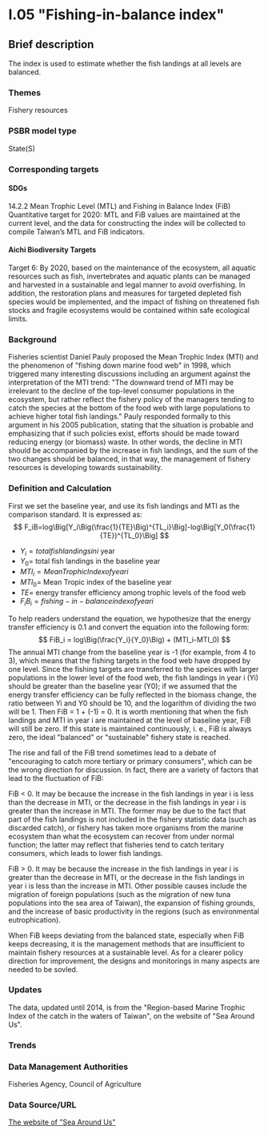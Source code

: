 # I.05 "Fishing-in-balance index"

<script type="text/javascript" src="http://cdn.mathjax.org/mathjax/latest/MathJax.js?config=TeX-AMS-MML_HTMLorMML"></script>

## Brief description
The index is used to estimate whether the fish landings at all levels are balanced.

### Themes
Fishery resources
### PSBR model type
State(S)
### Corresponding targets
#### SDGs
14.2.2 Mean Trophic Level (MTL) and Fishing in Balance Index (FiB) Quantitative target for 2020: MTL and FiB values are maintained at the current level, and the data for constructing the index will be collected to compile Taiwan’s MTL and FiB indicators.
#### Aichi Biodiversity Targets
Target 6: By 2020, based on the maintenance of the ecosystem, all aquatic resources such as fish, invertebrates and aquatic plants can be managed and harvested in a sustainable and legal manner to avoid overfishing. In addition, the restoration plans and measures for targeted depleted fish species would be implemented, and the impact of fishing on threatened fish stocks and fragile ecosystems would be contained within safe ecological limits.
### Background
Fisheries scientist Daniel Pauly proposed the Mean Trophic Index (MTI) and the phenomenon of "fishing down marine food web" in 1998, which triggered many interesting discussions including an argument against the interpretation of the MTI trend: "The downward trend of MTI may be irrelevant to the decline of the top-level consumer populations in the ecosystem, but rather reflect the fishery policy of the managers tending to catch the species at the bottom of the food web with large populations to achieve higher total fish landings." Pauly responded formally to this argument in his 2005 publication, stating that the situation is probable and emphasizing that if such policies exist, efforts should be made toward reducing energy (or biomass) waste. In other words, the decline in MTI should be accompanied by the increase in fish landings, and the sum of the two changes should be balanced, in that way, the management of fishery resources is developing towards sustainability.
### Definition and Calculation
First we set the baseline year, and use its fish landings and MTI as the comparison standard. It is expressed as: $$ F_iB=log\Big[Y_i\Big(\frac{1}{TE}\Big)^{TL_i}\Big]-log\Big[Y_0(\frac{1}{TE})^{TL_0}\Big] $$
* $Y_i= total fish landings in i$ year
* $Y_0=$ total fish landings in the baseline year
* $MTI_i= Mean Trophic Index of year i$
* $MTI_0=$ Mean Tropic index of the baseline year
* $TE=$ energy transfer efficiency among trophic levels of the food web
* $F_iB_i= fishing-in-balance index of year i$

To help readers understand the equation, we hypothesize that the energy transfer efficiency is 0.1 and convert the equation into the following form: $$ FiB_i = log\Big(\frac{Y_i}{Y_0}\Big) + (MTI_i-MTI_0) $$ The annual MTI change from the baseline year is -1 (for example, from 4 to 3), which means that the fishing targets in the food web have dropped by one level. Since the fishing targets are transferred to the speices with larger populations in the lower level of the food web, the fish landings in year i (Yi) should be greater than the baseline year (Y0); if we assumed that the energy transfer efficiency can be fully reflected in the biomass change, the ratio between Yi and Y0 should be 10, and the logarithm of dividing the two will be 1. Then FiB = 1 + (-1) = 0. It is worth mentioning that when the fish landings and MTI in year i are maintained at the level of baseline year, FiB will still be zero. If this state is maintained continuously, i. e., FiB is always zero, the ideal "balanced" or "sustainable" fishery state is reached.

The rise and fall of the FiB trend sometimes lead to a debate of "encouraging to catch more tertiary or primary consumers", which can be the wrong direction for discussion. In fact, there are a variety of factors that lead to the fluctuation of FiB:

FiB < 0. It may be because the increase in the fish landings in year i is less than the decrease in MTI, or the decrease in the fish landings in year i is greater than the increase in MTI. The former may be due to the fact that part of the fish landings is not included in the fishery statistic data (such as discarded catch), or fishery has taken more organisms from the marine ecosystem than what the ecosystem can recover from under normal function; the latter may reflect that fisheries tend to catch teritary consumers, which leads to lower fish landings.

FiB > 0. It may be because the increase in the fish landings in year i is greater than the decrease in MTI, or the decrease in the fish landings in year i is less than the increase in MTI. Other possible causes include the migration of foreign populations (such as the migration of new tuna populations into the sea area of Taiwan), the expansion of fishing grounds, and the increase of basic productivity in the regions (such as environmental eutrophication).

When FiB keeps deviating from the balanced state, especially when FiB keeps decreasing, it is the management methods that are insufficient to maintain fishery resources at a sustainable level. As for a clearer policy direction for improvement, the designs and monitorings in many aspects are needed to be sovled.
### Updates
The data, updated until 2014, is from the "Region-based Marine Trophic Index of the catch in the waters of Taiwan", on the website of "Sea Around Us".
### Trends
### Data Management Authorities
Fisheries Agency, Council of Agriculture
### Data Source/URL
[The website of "Sea Around Us"](http://www.seaaroundus.org/)